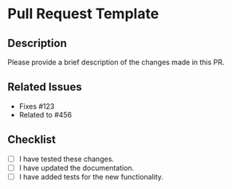 # Pull Request Template

## Description
Please provide a brief description of the changes made in this PR.

## Related Issues
- Fixes #123
- Related to #456

## Checklist
- [ ] I have tested these changes.
- [ ] I have updated the documentation.
- [ ] I have added tests for the new functionality.
